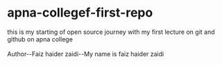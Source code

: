 # apna-collegef-first-repo
this is my starting of open source journey with my first lecture  on git and github on apna college
<br></br>
Author--Faiz haider zaidi--My name is faiz haider zaidi 
